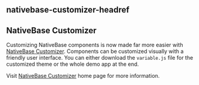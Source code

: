 ## nativebase-customizer-headref
## NativeBase Customizer

Customizing NativeBase components is now made far more easier with [NativeBase Customizer](https://nativebase.io/nativebase-customizer). Components can be customized visually with a friendly user interface. You can either download the `variable.js` file for the customized theme or the whole demo app at the end. 

Visit [NativeBase Customizer](https://nativebase.io/nativebase-customizer) home page for more information.